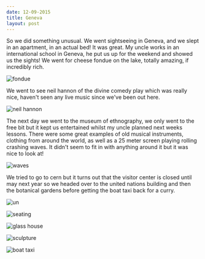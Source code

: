 ```yaml
---
date: 12-09-2015
title: Geneva
layout: post
---
```


So we did something unusual. We went sightseeing in Geneva, and we slept in an apartment, in an actual bed! It was great. My uncle works in an international school in Geneva, he put us up for the weekend and showed us the sights!
We went for cheese fondue on the lake, totally amazing, if incredibly rich.

![fondue](/assets/images/culture/IMG_20150912_194940.jpg)

We went to see neil hannon of the divine comedy play which was really nice, haven't seen any live music since we've been out here.

![neil hannon](/assets/images/culture/IMG_20150912_215444.jpg)

The next day we went to the museum of ethnography, we only went to the free bit but it kept us entertained whilst my uncle planned next weeks lessons. There were some great examples of old musical instruments, clothing from around the world, as well as a 25 meter screen playing rolling crashing waves. It didn't seem to fit in with anything around it but it was nice to look at!

![waves](/assets/images/culture/IMG_20150913_122155.jpg)

We tried to go to cern but it turns out that the visitor center is closed until may next year so we headed over to the united nations building and then the botanical gardens before getting the boat taxi back for a curry.

![un](/assets/images/culture/IMG_20150913_165501.jpg)

![seating](/assets/images/culture/IMG_20150913_152810.jpg)

![glass house](/assets/images/culture/IMG_20150913_172047.jpg)

![sculpture](/assets/images/culture/IMG_20150913_181245.jpg)

![boat taxi](/assets/images/culture/IMG_20150913_184658.jpg)

